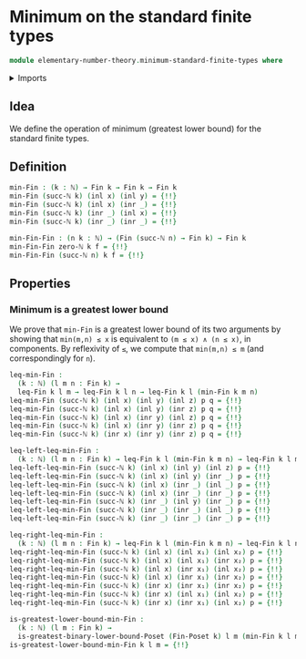 # Minimum on the standard finite types

```agda
module elementary-number-theory.minimum-standard-finite-types where
```

<details><summary>Imports</summary>

```agda
open import elementary-number-theory.inequality-standard-finite-types
open import elementary-number-theory.natural-numbers

open import foundation.coproduct-types
open import foundation.dependent-pair-types
open import foundation.unit-type

open import order-theory.greatest-lower-bounds-posets

open import univalent-combinatorics.standard-finite-types
```

</details>

## Idea

We define the operation of minimum (greatest lower bound) for the standard
finite types.

## Definition

```agda
min-Fin : (k : ℕ) → Fin k → Fin k → Fin k
min-Fin (succ-ℕ k) (inl x) (inl y) = {!!}
min-Fin (succ-ℕ k) (inl x) (inr _) = {!!}
min-Fin (succ-ℕ k) (inr _) (inl x) = {!!}
min-Fin (succ-ℕ k) (inr _) (inr _) = {!!}

min-Fin-Fin : (n k : ℕ) → (Fin (succ-ℕ n) → Fin k) → Fin k
min-Fin-Fin zero-ℕ k f = {!!}
min-Fin-Fin (succ-ℕ n) k f = {!!}
```

## Properties

### Minimum is a greatest lower bound

We prove that `min-Fin` is a greatest lower bound of its two arguments by
showing that `min(m,n) ≤ x` is equivalent to `(m ≤ x) ∧ (n ≤ x)`, in components.
By reflexivity of `≤`, we compute that `min(m,n) ≤ m` (and correspondingly for
`n`).

```agda
leq-min-Fin :
  (k : ℕ) (l m n : Fin k) →
  leq-Fin k l m → leq-Fin k l n → leq-Fin k l (min-Fin k m n)
leq-min-Fin (succ-ℕ k) (inl x) (inl y) (inl z) p q = {!!}
leq-min-Fin (succ-ℕ k) (inl x) (inl y) (inr z) p q = {!!}
leq-min-Fin (succ-ℕ k) (inl x) (inr y) (inl z) p q = {!!}
leq-min-Fin (succ-ℕ k) (inl x) (inr y) (inr z) p q = {!!}
leq-min-Fin (succ-ℕ k) (inr x) (inr y) (inr z) p q = {!!}

leq-left-leq-min-Fin :
  (k : ℕ) (l m n : Fin k) → leq-Fin k l (min-Fin k m n) → leq-Fin k l m
leq-left-leq-min-Fin (succ-ℕ k) (inl x) (inl y) (inl z) p = {!!}
leq-left-leq-min-Fin (succ-ℕ k) (inl x) (inl y) (inr _) p = {!!}
leq-left-leq-min-Fin (succ-ℕ k) (inl x) (inr _) (inl _) p = {!!}
leq-left-leq-min-Fin (succ-ℕ k) (inl x) (inr _) (inr _) p = {!!}
leq-left-leq-min-Fin (succ-ℕ k) (inr _) (inl y) (inr _) p = {!!}
leq-left-leq-min-Fin (succ-ℕ k) (inr _) (inr _) (inl _) p = {!!}
leq-left-leq-min-Fin (succ-ℕ k) (inr _) (inr _) (inr _) p = {!!}

leq-right-leq-min-Fin :
  (k : ℕ) (l m n : Fin k) → leq-Fin k l (min-Fin k m n) → leq-Fin k l n
leq-right-leq-min-Fin (succ-ℕ k) (inl x) (inl x₁) (inl x₂) p = {!!}
leq-right-leq-min-Fin (succ-ℕ k) (inl x) (inl x₁) (inr x₂) p = {!!}
leq-right-leq-min-Fin (succ-ℕ k) (inl x) (inr x₁) (inl x₂) p = {!!}
leq-right-leq-min-Fin (succ-ℕ k) (inl x) (inr x₁) (inr x₂) p = {!!}
leq-right-leq-min-Fin (succ-ℕ k) (inr x) (inr x₁) (inr x₂) p = {!!}
leq-right-leq-min-Fin (succ-ℕ k) (inr x) (inl x₁) (inl x₂) p = {!!}
leq-right-leq-min-Fin (succ-ℕ k) (inr x) (inr x₁) (inl x₂) p = {!!}

is-greatest-lower-bound-min-Fin :
  (k : ℕ) (l m : Fin k) →
  is-greatest-binary-lower-bound-Poset (Fin-Poset k) l m (min-Fin k l m)
is-greatest-lower-bound-min-Fin k l m = {!!}
```
